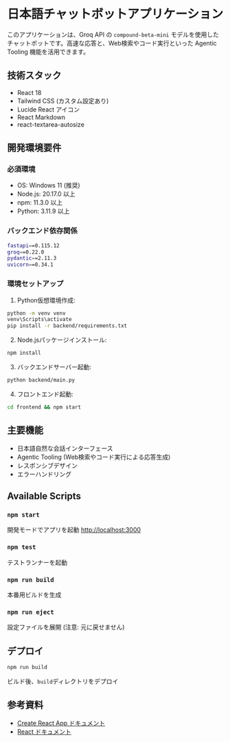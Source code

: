 # 日本語チャットボットアプリケーション

このアプリケーションは、Groq API の `compound-beta-mini` モデルを使用したチャットボットです。高速な応答と、Web検索やコード実行といった Agentic Tooling 機能を活用できます。

## 技術スタック
- React 18
- Tailwind CSS (カスタム設定あり)
- Lucide React アイコン
- React Markdown
- react-textarea-autosize

## 開発環境要件

### 必須環境
- OS: Windows 11 (推奨)
- Node.js: 20.17.0 以上
- npm: 11.3.0 以上
- Python: 3.11.9 以上

### バックエンド依存関係
```bash
fastapi==0.115.12
groq==0.22.0
pydantic==2.11.3
uvicorn==0.34.1
```

### 環境セットアップ
1. Python仮想環境作成:
```bash
python -m venv venv
venv\Scripts\activate
pip install -r backend/requirements.txt
```

2. Node.jsパッケージインストール:
```bash
npm install
```

3. バックエンドサーバー起動:
```bash
python backend/main.py
```

4. フロントエンド起動:
```bash
cd frontend && npm start
```

## 主要機能
- 日本語自然な会話インターフェース
- Agentic Tooling (Web検索やコード実行による応答生成)
- レスポンシブデザイン
- エラーハンドリング

## Available Scripts
### `npm start`
開発モードでアプリを起動 [http://localhost:3000](http://localhost:3000)

### `npm test`
テストランナーを起動

### `npm run build`
本番用ビルドを生成

### `npm run eject`
設定ファイルを展開 (注意: 元に戻せません)

## デプロイ
```bash
npm run build
```
ビルド後、`build`ディレクトリをデプロイ

## 参考資料
- [Create React App ドキュメント](https://facebook.github.io/create-react-app/docs/getting-started)
- [React ドキュメント](https://reactjs.org/)
